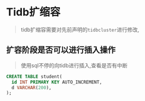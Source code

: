# Tidb扩缩容

> tidb扩缩容需要对先前声明的`tidbcluster`进行修改,

## 扩容阶段是否可以进行插入操作

> 使用sql不停的向tidb进行插入,查看是否有中断





```sql
CREATE TABLE student(
  id INT PRIMARY KEY AUTO_INCREMENT,
  d VARCHAR(200),
);
```

